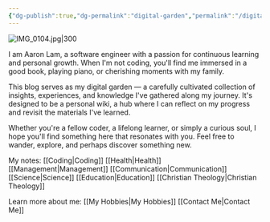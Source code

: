 ```yaml
---
{"dg-publish":true,"dg-permalink":"digital-garden","permalink":"/digital-garden/","tags":["gardenEntry"]}
---
```


![IMG_0104.jpg|300](/img/user/IMG_0104.jpg)

I am Aaron Lam, a software engineer with a passion for continuous learning and personal growth. When I'm not coding, you'll find me immersed in a good book, playing piano, or cherishing moments with my family.

This blog serves as my digital garden — a carefully cultivated collection of insights, experiences, and knowledge I've gathered along my journey. It's designed to be a personal wiki, a hub where I can reflect on my progress and revisit the materials I've learned.

Whether you're a fellow coder, a lifelong learner, or simply a curious soul, I hope you'll find something here that resonates with you. Feel free to wander, explore, and perhaps discover something new.

My notes:
[[Coding\|Coding]]
[[Health\|Health]]
[[Management\|Management]]
[[Communication\|Communication]]
[[Science\|Science]]
[[Education\|Education]]
[[Christian Theology\|Christian Theology]]

Learn more about me:
[[My Hobbies\|My Hobbies]]
[[Contact Me\|Contact Me]]